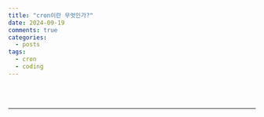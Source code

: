 ```yaml
---
title: "cron이란 무엇인가?"
date: 2024-09-19
comments: true
categories:
  - posts
tags:
  - cron
  - coding
---
```


<br>




<br>

---


